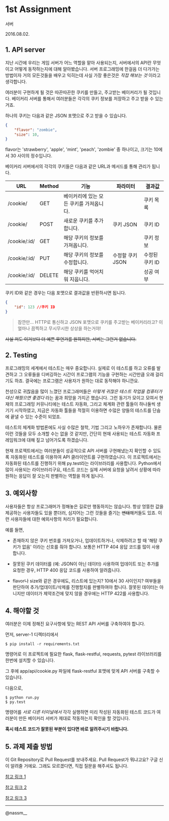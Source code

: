 # 1st Assignment

서버

2016.08.02.

## 1. API server

지난 시간에 우리는 게임 서버가 어느 역할을 맡아 사용되는지, 서버에서의 API란 무엇이고 어떻게 동작하는지에 대해 알아봤습니다. 서버 프로그래밍에 한걸음 더 다가가는 방법이자 거의 모든것들을 배우고 익히는데 사실 가장 좋은것은 *직접 해보는 것* 이라고 생각합니다.

여러분이 구현하게 될 것은 따끈따끈한 쿠키를 만들고, 주고받는 베이커리가 될 것입니다. 베이커리 서버를 통해서 여러분들은 각각의 쿠키 정보를 저장하고 주고 받을 수 있는 거죠.

하나의 쿠키는 다음과 같은 JSON 포맷으로 주고 받을 수 있습니다.
```JSON
{
    "flavor": "zombie",
    "size": 10,
}
```
flavor는 'strawberry', 'apple', 'mint', 'peach', 'zombie' 중 하나이고, 크기는 10에서 30 사이의 정수입니다.

베이커리 서버에서의 각각의 쿠키들은 다음과 같은 URL과 메서드를 통해 관리가 됩니다.

| URL          | Method | 기능                                    | 파라미터         | 결과값         |
|--------------|--------|-----------------------------------------|------------------|----------------|
| /cookie/     | GET    | 베이커리에 있는 모든 쿠키를 가져옵니다. |                  | 쿠키 목록      |
| /cookie/     | POST   | 새로운 쿠키를 추가합니다.               | 쿠키 JSON        | 쿠키 ID        |
| /cookie/:id/ | GET    | 해당 쿠키의 정보를 가져옵니다.          |                  | 쿠키 정보      |
| /cookie/:id/ | PUT    | 해당 쿠키의 정보를 수정합니다.          | 수정할 쿠키 JSON | 수정된 쿠키 ID |
| /cookie/:id/ | DELETE | 해당 쿠키를 먹어치워 지웁니다.          |                  | 성공 여부      |

쿠키 ID와 같은 경우는 다음 포맷으로 결과값을 반환하시면 됩니다.
```JSON
{
    "id": 123 //쿠키 ID
}
```


> 잠깐만... HTTP로 통신하고 JSON 포맷으로 쿠키를 주고받는 베이커리라고? 이 얼마나 끔찍하고 무시무시한 상상을 하는거야!

<strike>사실 저도 이거보다 더 예쁜 무언가를 원하지만, 서버는 그런거 없습니다.</strike>

## 2. Testing

프로그래밍의 세계에서 테스트는 매우 중요합니다. 실제로 이 테스트를 하고 오류를 발견하고 그 오류들을 디버깅하는 시간이 프로그램의 기능을 구현하는 시간만큼 오래 걸리기도 하죠. 결국에는 프로그램은 사용자가 원하는 대로 동작해야 하니깐요.

천성으로 귀찮음을 많이 느꼈던 프로그래머들은 *이렇게 귀찮은 테스트 작업을 컴퓨터가 대신 해줬으면 좋겠다* 라는 꿈과 희망을 가지곤 했습니다. 그런 동기가 모이고 모여서 현재의 프로그래밍 커뮤니티에는 테스트 자동화, 그리고 체계화 관련 툴들이 하나둘씩 생기기 시작하였고, 지금은 자동화 툴들을 적절히 이용하면 수많은 양들의 테스트를 단숨에 끝낼 수 있는 수준이 되었죠.

테스트의 체계화 방법론에도 사실 수많은 철학, 기법 그리고 노하우가 존재합니다. 물론 이런 것들을 모두 소개할 수는 없을 것 같지만, 간단히 현재 사용되는 테스트 자동화 프레임워크에 대해 짚고 넘어가도록 하겠습니다.

현재 프로젝트에서는 여러분들이 성공적으로 API 서버를 구현해냈는지 확인할 수 있도록 자동화된 테스트를 이용하여 API 클라이언트를 구현하였습니다. 이 프로젝트에서는 자동화된 테스트를 진행하기 위해 py.test라는 라이브러리를 사용합니다. Python에서 많이 사용되는 라이브러리구요, 테스트 코드는 실제 서버에 요청을 날려서 상황에 따라 원하는 응답이 잘 오는지 판별하는 역할을 하게 됩니다.

## 3. 예외사항

사용자들은 항상 프로그래머가 정해놓은 길로만 행동하지는 않습니다. 항상 엉뚱한 값을 제공하는 사용자들도 있을 뿐더러, 심지어는 그런 것들을 즐기는 <strike>변태</strike>해커들도 있죠. 이런 사용자들에 대한 예외사항의 처리가 필요합니다.

예를 들면,

* 존재하지 않은 쿠키 번호를 가져오거나, 업데이트하거나, 삭제하려고 할 때 '해탕 쿠키가 없음' 이라는 신호를 줘야 합니다. 보통은 HTTP 404 응답 코드를 많이 사용합니다.

* 잘못된 쿠키 데이터를 (예: JSON이 아닌 데이터) 사용하여 업데이트 또는 추가를 요청한 경우, HTTP 400 응답 코드를 사용하여 알려줍니다.

* flavor나 size와 같은 경우에도, 리스트에 있는지? 10에서 30 사이인지? 여부들을 판단하여 추가/업데이트/삭제를 진행할지를 판별하여야 합니다. 잘못된 데이터는 아니지만 데이터가 제약조건에 맞지 않을 경우에는 HTTP 422를 사용합니다.

## 4. 해야할 것

여러분은 이제 정해진 요구사항에 맞는 REST API 서버를 구축하여야 합니다.

먼저, server-1 디렉터리에서
```shell
$ pip install -r requirements.txt
```
명령어로 이 프로젝트에 필요한 flask, flask-restful, requests, pytest 라이브러리를 한번에 설치할 수 있습니다.

그 후에 app/api/cookie.py 파일에 flask-restful 포맷에 맞게 API 서버를 구축할 수 있습니다.

다음으로,
```shell
$ python run.py
$ py.test
```
명령어를 *서로 다른 터미널에서* 각각 실행하면 미리 작성된 자동화된 테스트 코드가 여러분이 만든 베이커리 서버가 제대로 작동하는지 확인을 할 것입니다.

**혹시 테스트 코드가 잘못된 부분이 있다면 바로 알려주시기 바랍니다.**

## 5. 과제 제출 방법

이 Git Repository로 Pull Request를 보내주세요. Pull Request가 뭐냐고요? 구글 신이 알려줄 거에요. 그래도 모르겠다면, 직접 질문을 해주셔도 됩니다.

[참고 링크 1](http://minsone.github.io/git/github-Pull-Request)

[참고 링크 2](https://www.xpressengine.com/devlog/22791272)

[참고 링크 3](http://blog.axisj.com/archives/514)

-----

@nassm__
